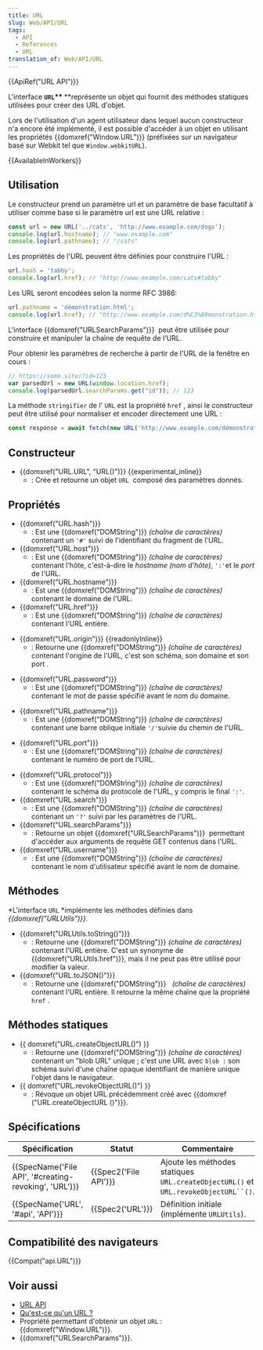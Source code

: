 ```yaml
---
title: URL
slug: Web/API/URL
tags:
  - API
  - References
  - URL
translation_of: Web/API/URL
---
```

{{ApiRef("URL API")}}

L'interface **`URL`\*\*** \*\*représente un objet qui fournit des méthodes statiques utilisées pour créer des URL d'objet.

Lors de l'utilisation d'un agent utilisateur dans lequel aucun constructeur n'a encore été implémenté, il est possible d'accéder à un objet en utilisant les propriétés {{domxref("Window.URL")}} (préfixées sur un navigateur basé sur Webkit tel que `Window.webkitURL`).

{{AvailableInWorkers}}

## Utilisation

Le constructeur prend un paramètre url et un paramètre de base facultatif à utiliser comme base si le paramètre url est une URL relative :

```js
const url = new URL('../cats', 'http://www.example.com/dogs');
console.log(url.hostname); // "www.example.com"
console.log(url.pathname); // "/cats"
```

Les propriétés de l'URL peuvent être définies pour construire l'URL :

```js
url.hash = 'tabby';
console.log(url.href); // "http://www.example.com/cats#tabby"
```

Les URL seront encodées selon la norme RFC 3986:

```js
url.pathname = 'démonstration.html';
console.log(url.href); // "http://www.example.com/d%C3%A9monstration.html"
```

L'interface {{domxref("URLSearchParams")}}  peut être utilisée pour construire et manipuler la chaîne de requête de l'URL.

Pour obtenir les paramètres de recherche à partir de l'URL de la fenêtre en cours :

```js
// https://some.site/?id=123
var parsedUrl = new URL(window.location.href);
console.log(parsedUrl.searchParams.get("id")); // 123
```

La méthode `stringifier` de l' `URL` est la propriété `href` , ainsi le constructeur peut être utilisé pour normaliser et encoder directement une URL :

```js
const response = await fetch(new URL('http://www.example.com/démonstration.html'));
```

## Constructeur

- {{domxref("URL.URL", "URL()")}} {{experimental_inline}}
  - : Crée et retourne un objet `URL`  composé des paramètres donnés.

## Propriétés

- {{domxref("URL.hash")}}
  - : Est une {{domxref("DOMString")}} _(chaîne de caractères)_ contenant un `'#'` suivi de l'identifiant du fragment de l'URL.
- {{domxref("URL.host")}}
  - : Est une {{domxref("DOMString")}} _(chaîne de caractères)_ contenant l'hôte, c'est-à-dire le _hostname (nom d'hôte)_, `':'`et le _port_ de l'URL.
- {{domxref("URL.hostname")}}
  - : Est une {{domxref("DOMString")}} _(chaîne de caractères)_ contenant le domaine de l'URL.
- {{domxref("URL.href")}}
  - : Est une {{domxref("DOMString")}} _(chaîne de caractères)_ contenant l'URL entière.

<!---->

- {{domxref("URL.origin")}} {{readonlyInline}}
  - : Retourne une {{domxref("DOMString")}} _(chaîne de caractères)_ contenant l'origine de l'URL, c'est son schéma, son domaine et son port .

<!---->

- {{domxref("URL.password")}}
  - : Est une {{domxref("DOMString")}} _(chaîne de caractères)_ contenant le mot de passe spécifié avant le nom du domaine.

<!---->

- {{domxref("URL.pathname")}}
  - : Est une {{domxref("DOMString")}} _(chaîne de caractères)_ contenant une barre oblique initiale `'/'`suivie du chemin de l'URL.

<!---->

- {{domxref("URL.port")}}
  - : Est une {{domxref("DOMString")}} _(chaîne de caractères)_ contenant le numéro de port de l'URL.

<!---->

- {{domxref("URL.protocol")}}
  - : Est une {{domxref("DOMString")}} _(chaîne de caractères)_ contenant le schéma du protocole de l'URL, y compris le final `':'`.
- {{domxref("URL.search")}}
  - : Est une {{domxref("DOMString")}} _(chaîne de caractères)_ contenant un `'?'` suivi par les paramètres de l'URL.
- {{domxref("URL.searchParams")}}
  - : Retourne un objet {{domxref("URLSearchParams")}}  permettant d'accéder aux arguments de requête GET contenus dans l'URL.
- {{domxref("URL.username")}}
  - : Est une {{domxref("DOMString")}} _(chaîne de caractères)_ contenant le nom d'utilisateur spécifié avant le nom de domaine.

## Méthodes

*L'interface `URL` *implémente les méthodes définies dans _{{domxref("URLUtils")}}._

- {{domxref("URLUtils.toString()")}}
  - : Retourne une {{domxref("DOMString")}} _(chaîne de caractères)_ contenant l'URL entière. C'est un synonyme de {{domxref("URLUtils.href")}}, mais il ne peut pas être utilisé pour modifier la valeur.
- {{domxref("URL.toJSON()")}}
  - : Retourne une {{domxref("DOMString")}}   _(chaîne de caractères)_ contenant l'URL entière. Il retourne la même chaîne que la propriété `href` .

## Méthodes statiques

- {{ domxref("URL.createObjectURL()") }}
  - : Retourne une {{domxref("DOMString")}} _(chaîne de caractères)_ contenant un "blob URL" unique ; c'est une URL avec `blob :` son schéma suivi d'une chaîne opaque identifiant de manière unique l'objet dans le navigateur.
- {{ domxref("URL.revokeObjectURL()") }}
  - : Révoque un objet URL précédemment créé avec {{domxref ("URL.createObjectURL ()")}}.

## Spécifications

| Spécification                                                            | Statut                       | Commentaire                                                                           |
| ------------------------------------------------------------------------ | ---------------------------- | ------------------------------------------------------------------------------------- |
| {{SpecName('File API', '#creating-revoking', 'URL')}} | {{Spec2('File API')}} | Ajoute les méthodes statiques `URL.createObjectURL()` et ` URL.revokeObjectURL``() `. |
| {{SpecName('URL', '#api', 'API')}}                             | {{Spec2('URL')}}         | Définition initiale (implémente `URLUtils`).                                          |

## Compatibilité des navigateurs

{{Compat("api.URL")}}

## Voir aussi

- [URL API](/fr/docs/Web/API/URL_API)
- [Qu'est-ce qu'un URL ?](/fr/docs/Learn/Common_questions/What_is_a_URL)
- Propriété permettant d'obtenir un objet `URL` : {{domxref("Window.URL")}}.
- {{domxref("URLSearchParams")}}.
